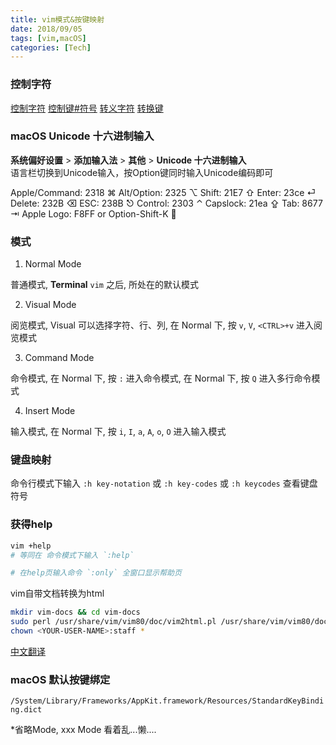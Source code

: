 ```yaml
---
title: vim模式&按键映射
date: 2018/09/05
tags: [vim,macOS]
categories: [Tech]
---
```


### 控制字符
[控制字符](https://zh.wikipedia.org/wiki/%E6%8E%A7%E5%88%B6%E5%AD%97%E7%AC%A6)
[控制键#符号](https://zh.wikipedia.org/wiki/%E6%8E%A7%E5%88%B6%E9%94%AE#%E7%AC%A6%E5%8F%B7)
[转义字符](https://zh.wikipedia.org/wiki/%E8%BD%AC%E4%B9%89%E5%AD%97%E7%AC%A6)
[转换键](https://zh.wikipedia.org/wiki/%E8%BD%AC%E6%8D%A2%E9%94%AE)

### macOS Unicode 十六进制输入

**系统偏好设置** > **添加输入法** > **其他** > **Unicode 十六进制输入**  
语言栏切换到Unicode输入，按Option键同时输入Unicode编码即可  

Apple/Command: 2318 ⌘
Alt/Option: 2325 ⌥
Shift: 21E7 ⇧
Enter: 23ce  ⏎
Delete: 232B ⌫
ESC: 238B ⎋
Control: 2303 ⌃
Capslock: 21ea ⇪
Tab: 8677 ⇥
Apple Logo: F8FF or Option-Shift-K 


### 模式

1. Normal Mode

普通模式, **Terminal** `vim` 之后, 所处在的默认模式

2. Visual Mode

阅览模式, Visual 可以选择字符、行、列, 在 Normal 下, 按 `v`, `V`, `<CTRL>+v` 进入阅览模式

3. Command Mode

命令模式, 在 Normal 下, 按 `:` 进入命令模式, 在 Normal 下, 按 `Q` 进入多行命令模式

4. Insert Mode

输入模式, 在 Normal 下, 按 `i`, `I`, `a`, `A`, `o`, `O` 进入输入模式


### 键盘映射

命令行模式下输入 `:h key-notation` 或 `:h key-codes` 或 `:h keycodes` 查看键盘符号


### 获得help
```bash
vim +help
# 等同在 命令模式下输入 `:help`

# 在help页输入命令 `:only` 全窗口显示帮助页
```

vim自带文档转换为html
```bash
mkdir vim-docs && cd vim-docs
sudo perl /usr/share/vim/vim80/doc/vim2html.pl /usr/share/vim/vim80/doc/*.*
chown <YOUR-USER-NAME>:staff *
```

[中文翻译](https://sourceforge.net/projects/vimcdoc/files/pdf-manual/)



### macOS 默认按键绑定
`/System/Library/Frameworks/AppKit.framework/Resources/StandardKeyBinding.dict`


*省略Mode, xxx Mode 看着乱...懒....
